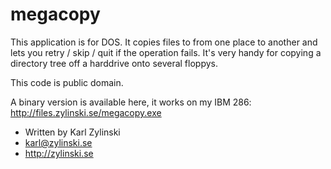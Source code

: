 # megacopy
This application is for DOS. It copies files to from one place to another and lets
you retry / skip / quit if the operation fails. It's very handy for copying a
directory tree off a harddrive onto several floppys.

This code is public domain.

A binary version is available here, it works on my IBM 286: http://files.zylinski.se/megacopy.exe

- Written by Karl Zylinski
- karl@zylinski.se
- http://zylinski.se
